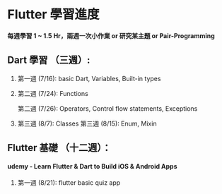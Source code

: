 # Flutter 學習進度
#### 每週學習 1 ~ 1.5 Hr，兩週⼀次⼩作業 or 研究某主題 or Pair-Programming 

## Dart 學習 （三週）:
1. 第⼀週 (7/16): basic Dart, Variables, Built-in types
2. 第⼆週 (7/24): Functions

   第⼆週 (7/26): Operators, Control flow statements, Exceptions
3. 第三週 (8/7):  Classes
   第三週 (8/15): Enum, Mixin

## Flutter 基礎 （⼗⼆週）：
#### udemy - Learn Flutter & Dart to Build iOS & Android Apps
1. 第⼀週 (8/21): flutter basic quiz app
